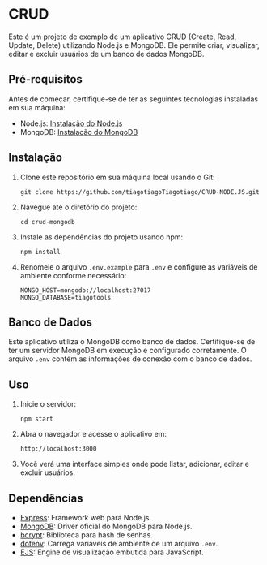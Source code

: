 
# CRUD 

Este é um projeto de exemplo de um aplicativo CRUD (Create, Read, Update, Delete) utilizando Node.js e MongoDB. Ele permite criar, visualizar, editar e excluir usuários de um banco de dados MongoDB.

## Pré-requisitos

Antes de começar, certifique-se de ter as seguintes tecnologias instaladas em sua máquina:

- Node.js: [Instalação do Node.js](https://nodejs.org/)
- MongoDB: [Instalação do MongoDB](https://docs.mongodb.com/manual/installation/)

## Instalação

1. Clone este repositório em sua máquina local usando o Git:

   ```
   git clone https://github.com/tiagotiagoTiagotiago/CRUD-NODE.JS.git
   ```

2. Navegue até o diretório do projeto:

   ```
   cd crud-mongodb
   ```

3. Instale as dependências do projeto usando npm:

   ```
   npm install
   ```

4. Renomeie o arquivo `.env.example` para `.env` e configure as variáveis de ambiente conforme necessário:

   ```
   MONGO_HOST=mongodb://localhost:27017
   MONGO_DATABASE=tiagotools
   ```

## Banco de Dados

Este aplicativo utiliza o MongoDB como banco de dados. Certifique-se de ter um servidor MongoDB em execução e configurado corretamente. O arquivo `.env` contém as informações de conexão com o banco de dados.

## Uso

1. Inicie o servidor:

   ```
   npm start
   ```

2. Abra o navegador e acesse o aplicativo em:

   ```
   http://localhost:3000
   ```

3. Você verá uma interface simples onde pode listar, adicionar, editar e excluir usuários.

## Dependências

- [Express](https://www.npmjs.com/package/express): Framework web para Node.js.
- [MongoDB](https://www.npmjs.com/package/mongodb): Driver oficial do MongoDB para Node.js.
- [bcrypt](https://www.npmjs.com/package/bcrypt): Biblioteca para hash de senhas.
- [dotenv](https://www.npmjs.com/package/dotenv): Carrega variáveis de ambiente de um arquivo `.env`.
- [EJS](https://www.npmjs.com/package/ejs): Engine de visualização embutida para JavaScript.

